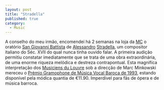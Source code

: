 ```yaml
---
layout: post
title: "Stradella"
published: true
category:
  - Music
---
```

<p>A conselho do meu irmão, encomendei há 2 semanas na loja da <a href="http://www.discantus.pt/">MC</a>  o oratório <a href="http://www.musicweb.uk.net/classrev/2003/Nov03/stradella.htm">San Giovanni Battista</a> de <a href="http://95.1911encyclopedia.org/S/ST/STRADELLA_ALESSANDRO.htm">Alessandro</a> <a href="http://www.classicos.hpg.ig.com.br/stradell.htm">Stradella</a>, um compositor italiano do Séc. XVII do qual nunca tinha ouvido falar. A primeira audição permitiu constatar imediatamente que se trata de uma obra extraordinária, de uma enorme riqueza melódica e destreza contrapontual. Esta magnifíca interpretação dos <a href="http://www.musiciens-du-louvre-grenoble.com/">Musiciens du Louvre</a> sob a direcção de Marc Minkowski mereceu o <a href="http://www.123awards.com/Gramophone/1993.asp">Prémio Gramophone de Música Vocal Baroca de 1993</a>, estando disponível pela módica quantia de €11.90. Imperdível para fãs de ópera e de música barroca.</p>

